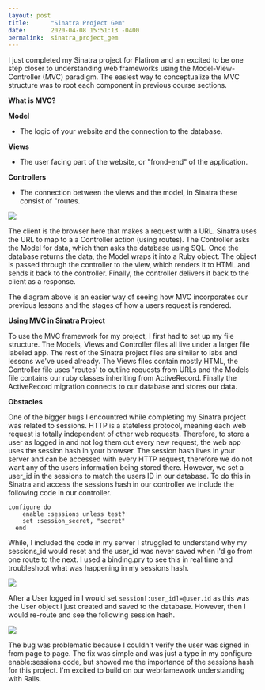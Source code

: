 ```yaml
---
layout: post
title:      "Sinatra Project Gem"
date:       2020-04-08 15:51:13 -0400
permalink:  sinatra_project_gem
---
```



I  just completed my Sinatra project for Flatiron and am excited to be one step closer to understanding web frameworks using the Model-View-Controller (MVC) paradigm.  The easiest way to conceptualize the MVC structure was to root each component in previous course sections.


**What is MVC?**

**Model**
* The logic of your website and the connection to the database.


**Views**
* The user facing part of the website, or "frond-end" of the application. 


**Controllers**
* The connection between the views and the model, in Sinatra these consist of "routes.


![](https://i.imgur.com/qnlxXx8.png.)


The client is the browser here that makes a request with a URL.  Sinatra uses the URL to map to a a Controller action (using routes).  The Controller asks the Model for data, which then asks the database using SQL.  Once the database returns the data, the Model wraps it into a Ruby object.  The object is passed through the controller to the view, which renders it to HTML and sends it back to the controller.  Finally, the controller delivers it back to the client as a response. 

The diagram above is an easier way of seeing how MVC incorporates our previous lessons and the stages of how a users request is rendered. 


**Using MVC in Sinatra Project**

To use the MVC framework for my project, I first had to set up my file structure.  The Models, Views and Controller files all live under a larger file labeled app. The rest of the Sinatra project files are similar to labs and lessons we've used already.  The Views files contain mostly HTML, the Controller file uses "routes' to outline requests from URLs and the Models file contains our ruby classes inheriting from ActiveRecord.  Finally the ActiveRecord migration connects to our database and stores our data. 

**Obstacles**

One of the bigger bugs I encountred while completing my Sinatra project was related to sessions.  HTTP is a stateless protocol, meaning each web request is totally independent of other web requests. Therefore, to store a user as logged in and not log them out every new request, the web app uses the session hash in your browser. The session hash lives in your server and can be accessed with every HTTP request, therefore we do not want any of the users information being stored there.  However, we set a user_id in the sessions to match the users ID in our database.  To do this in Sinatra and access the sessions hash in our controller we include the following code in our controller.

```
configure do
    enable :sessions unless test?
    set :session_secret, "secret"
  end
```


While, I included the code in my server I struggled to understand why my sessions_id would reset and the user_id was never saved when i'd go from one route to the next. I used a binding.pry to see this in real time and troubleshoot what was happening in my sessions hash. 

![](https://i.imgur.com/8sL3n8z.png)


After a User logged in I would set `session[:user_id]=@user.id` as this was the User object I just created and saved to the database. However, then I would re-route and see the following session hash.

![](https://imgur.com/s9XC9Ay.jpg)


The bug was problematic because I couldn't verify the user was signed in from page to page. The fix was simple and was just a type in my configure enable:sessions code, but showed me the importance of the sessions hash for this project.  I'm excited to build on our webrfamework understanding with Rails. 



















